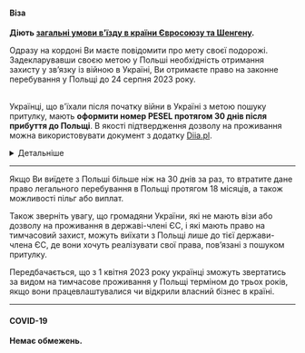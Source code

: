#### Віза

**Діють [загальні умови в'їзду в країни Євросоюзу та Шенгену](/article/73ed692655a69928f4fbd4601).** 

<section>
Одразу на кордоні Ви маєте повідомити про мету своєї подорожі. Задекларувавши своєю метою у Польші необхідність отримання захисту у зв’язку із війною в Україні, Ви отримаєте право на законне перебування у Польщі до 24 серпня 2023 року.
</section>

</br>

Українці, що в'їхали після початку війни в Україні з метою пошуку притулку, мають **оформити номер PESEL протягом 30 днів після прибуття до Польщі**. В якості підтвердження дозволу на проживання можна використовувати документ з додатку [Diia.pl](https://www.gov.pl/web/mobywatel-w-aplikacji/ua).

<details>
<summary>Детальніше</summary>

[Diia.pl](https://www.gov.pl/web/mobywatel-w-aplikacji/ua) - електронний документ, який підтверджує легальне перебування на території Польщі громадян України, що втікають від війни. Документ дозволяє їм подорожувати в межах Європейського Союзу, а також перетинати зовнішні кордони ЄС.
</details>


***

<section type="danger">

Якщо Ви виїдете з Польші більше ніж на 30 днів за раз, то втратите дане право легального перебування в Польщі протягом 18 місяців, а також можливості пільг або виплат.
</section>

Також зверніть увагу, що громадяни України, які не мають візи або дозволу на проживання в державі-члені ЄС, і які мають право на тимчасовий захист, можуть виїхати з Польщі лише до тієї держави-члена ЄС, де вони хочуть реалізувати свої права, пов’язані з пошуком притулку.

<section>

Передбачається, що з 1 квітня 2023 року українці зможуть звертатись за видом на тимчасове проживання у Польщі терміном до трьох років, якщо вони працевлаштувалися чи відкрили власний бізнес в країні.
</section>

***
#### COVID-19

**Немає обмежень.**